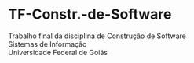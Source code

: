 # TF-Constr.-de-Software

<html>
 Trabalho final da disciplina de Construção de Software</br>
 Sistemas de Informação</br>
 Universidade Federal de Goiás
</html>
